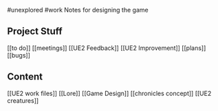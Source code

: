 #unexplored 
#work 
Notes for designing the game

**Project Stuff**
--------------
[[to do]]
[[meetings]]
[[UE2 Feedback]]
[[UE2 Improvement]]
[[plans]]
[[bugs]]

**Content**
-----------------------
[[UE2 work files]]
[[Lore]]
[[Game Design]]
[[chronicles concept]]
[[UE2 creatures]]









